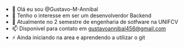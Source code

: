 - 👋 Olá eu sou @Gustavo-M-Annibal
- 👀 Tenho o interesse em ser um desenvolverdor Backend
- 🌱 Atualmente no 2 semestre de engenharia de sotfware na UNIFCV
- 📫 Disponivel para contato em gustavoannibal456@gmail.com
- ⚡ Ainda iniciando na area e aprendendo a utilizar o git 
